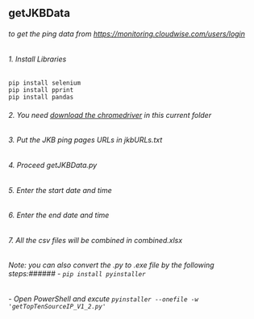 ## getJKBData
###### to get the ping data from https://monitoring.cloudwise.com/users/login
###### 1. Install Libraries
```
pip install selenium
pip install pprint
pip install pandas
```
###### 2. You need [download the chromedriver](https://chromedriver.chromium.org/downloads) in this current folder
###### 3. Put the JKB ping pages URLs in jkbURLs.txt
###### 4. Proceed getJKBData.py
###### 5. Enter the start date and time
###### 6. Enter the end date and time
###### 7. All the csv files will be combined in combined.xlsx

###### _Note:_ you can also convert the .py to .exe file by the following steps:###### - `pip install pyinstaller`
###### - Open PowerShell and excute `pyinstaller --onefile -w 'getTopTenSourceIP_V1_2.py'`















